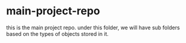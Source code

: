 # main-project-repo
this is the main project repo. under this folder, we will have sub folders based on the types of objects stored in it.
